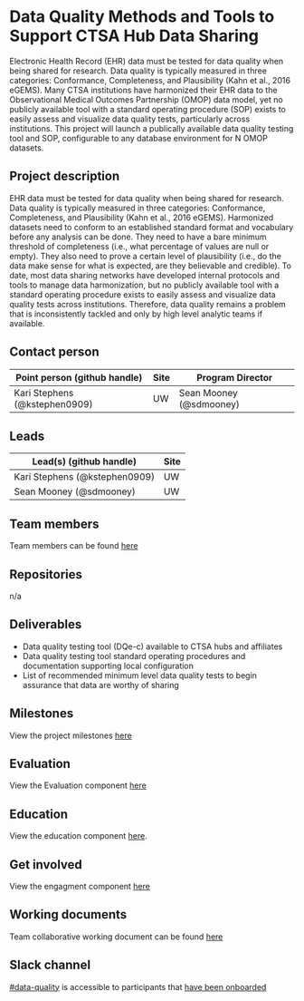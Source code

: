 # Data Quality Methods and Tools to Support CTSA Hub Data Sharing
Electronic Health Record (EHR) data must be tested for data quality when being shared for research. Data quality is typically measured in three categories: Conformance, Completeness, and Plausibility (Kahn et al., 2016 eGEMS). Many CTSA institutions have harmonized their EHR data to the Observational Medical Outcomes Partnership (OMOP) data model, yet no publicly available tool with a standard operating procedure (SOP) exists to easily assess and visualize data quality tests, particularly across institutions. This project will launch a publically available data quality testing tool and SOP, configurable to any database environment for N OMOP datasets. 

## Project description
EHR data must be tested for data quality when being shared for research. Data quality is typically measured in three categories: Conformance, Completeness, and Plausibility (Kahn et al., 2016 eGEMS). Harmonized datasets need to conform to an established standard format and vocabulary before any analysis can be done. They need to have a bare minimum threshold of completeness (i.e., what percentage of values are null or empty). They also need to prove a certain level of plausibility (i.e., do the data make sense for what is expected, are they believable and credible). To date, most data sharing networks have developed internal protocols and tools to manage data harmonization, but no publicly available tool with a standard operating procedure exists to easily assess and visualize data quality tests across institutions. Therefore, data quality remains a problem that is inconsistently tackled and only by high level analytic teams if available.


## Contact person

Point person (github handle) | Site | Program Director
----------|--------------|---------------
Kari Stephens (@kstephen0909) | UW | Sean Mooney (@sdmooney)


## Leads 

Lead(s) (github handle) | Site
----------|--------------|
Kari Stephens (@kstephen0909) | UW
Sean Mooney (@sdmooney) | UW


## Team members 

Team members can be found [here](https://github.com/data2health/data-quality/blob/master/Team.md)

## Repositories
 n/a

## Deliverables
- Data quality testing tool (DQe-c) available to CTSA hubs and affiliates
- Data quality testing tool standard operating procedures and documentation supporting local configuration
- List of recommended minimum level data quality tests to begin assurance that data are worthy of sharing


## Milestones 

View the project milestones [here](https://github.com/data2health/data-quality/milestones)

## Evaluation

View the Evaluation component [here](https://github.com/data2health/data-quality/blob/master/evaluation.md)

## Education
View the education component [here](https://github.com/data2health/data-quality/blob/master/education.md).

## Get involved
View the engagment component [here](https://github.com/data2health/data-quality/blob/master/engagement.md)

## Working documents
Team collaborative working document can be found [here](https://docs.google.com/document/d/1vsJbBnBFe_RPMTt9otbn4mqgf4pUgWjqswXRnTKkyds/edit) 

## Slack channel
[#data-quality](https://cd2h.slack.com/messages/CG92VLQFP) is accessible to participants that [have been onboarded](bit.ly/cd2h-onboarding-form)

